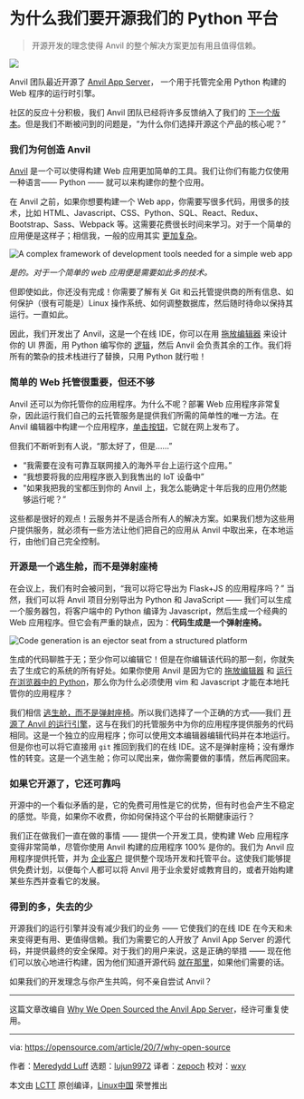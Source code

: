 [#]: collector: "lujun9972"
[#]: translator: "zepoch"
[#]: reviewer: "wxy"
[#]: publisher: " "
[#]: url: " "
[#]: subject: "Why we open sourced our Python platform"
[#]: via: "https://opensource.com/article/20/7/why-open-source"
[#]: author: "Meredydd Luff https://opensource.com/users/meredydd-luff"

为什么我们要开源我们的 Python 平台
======

> 开源开发的理念使得 Anvil 的整个解决方案更加有用且值得信赖。

![](https://img.linux.net.cn/data/attachment/album/202106/29/041151fpvlz4a75ihlr0lv.jpg)

Anvil 团队最近开源了 [Anvil App Server][2]， 一个用于托管完全用 Python 构建的 Web 程序的运行时引擎。

社区的反应十分积极，我们 Anvil 团队已经将许多反馈纳入了我们的 [下一个版本][3]。但是我们不断被问到的问题是，“为什么你们选择开源这个产品的核心呢？”

### 我们为何创造 Anvil

[Anvil][4] 是一个可以使得构建 Web 应用更加简单的工具。我们让你们有能力仅使用一种语言—— Python —— 就可以来构建你的整个应用。

在 Anvil 之前，如果你想要构建一个 Web app，你需要写很多代码，用很多的技术，比如 HTML、Javascript、CSS、Python、SQL、React、Redux、Bootstrap、Sass、Webpack 等。这需要花费很长时间来学习。对于一个简单的应用便是这样子；相信我，一般的应用其实 [更加复杂][5]。

![A complex framework of development tools needed for a simple web app][6]

*是的。对于一个简单的 web 应用便是需要如此多的技术。*

但即使如此，你还没有完成！你需要了解有关 Git 和云托管提供商的所有信息、如何保护（很有可能是）Linux 操作系统、如何调整数据库，然后随时待命以保持其运行。一直如此。

因此，我们开发出了 Anvil，这是一个在线 IDE，你可以在用 [拖放编辑器][7] 来设计你的 UI 界面，用 Python 编写你的 [逻辑][8]，然后 Anvil 会负责其余的工作。我们将所有的繁杂的技术栈进行了替换，只用 Python 就行啦！

### 简单的 Web 托管很重要，但还不够

Anvil 还可以为你托管你的应用程序。为什么不呢？部署 Web 应用程序非常复杂，因此运行我们自己的云托管服务是提供我们所需的简单性的唯一方法。在 Anvil 编辑器中构建一个应用程序，[单击按钮][9]，它就在网上发布了。

但我们不断听到有人说，“那太好了，但是……”

  * “我需要在没有可靠互联网接入的海外平台上运行这个应用。”
  * “我想要将我的应用程序嵌入到我售出的 IoT 设备中”
  * "如果我把我的宝都压到你的 Anvil 上，我怎么能确定十年后我的应用仍然能够运行呢？”

这些都是很好的观点！云服务并不是适合所有人的解决方案。如果我们想为这些用户提供服务，就必须有一些方法让他们把自己的应用从 Anvil 中取出来，在本地运行，由他们自己完全控制。

### 开源是一个逃生舱，而不是弹射座椅

在会议上，我们有时会被问到，“我可以将它导出为 Flask+JS 的应用程序吗？” 当然，我们可以将 Anvil 项目分别导出为 Python 和 JavaScript —— 我们可以生成一个服务器包，将客户端中的 Python 编译为 Javascript，然后生成一个经典的 Web 应用程序。但它会有严重的缺点，因为：**代码生成是一个弹射座椅。**

![Code generation is an ejector seat from a structured platform][10]

生成的代码聊胜于无；至少你可以编辑它！但是在你编辑该代码的那一刻，你就失去了生成它的系统的所有好处。如果你使用 Anvil 是因为它的 [拖放编辑器][12] 和 [运行在浏览器中的 Python][13]，那么你为什么必须使用 vim 和 Javascript 才能在本地托管你的应用程序？

我们相信 [逃生舱，而不是弹射座椅][14]。所以我们选择了一个正确的方式——我们 [开源了 Anvil 的运行引擎][2]，这与在我们的托管服务中为你的应用程序提供服务的代码相同。这是一个独立的应用程序；你可以使用文本编辑器编辑代码并在本地运行。但是你也可以将它直接用 `git` 推回到我们的在线 IDE。这不是弹射座椅；没有爆炸性的转变。这是一个逃生舱；你可以爬出来，做你需要做的事情，然后再爬回来。

### 如果它开源了，它还可靠吗

开源中的一个看似矛盾的是，它的免费可用性是它的优势，但有时也会产生不稳定的感觉。毕竟，如果你不收费，你如何保持这个平台的长期健康运行？

我们正在做我们一直在做的事情 —— 提供一个开发工具，使构建 Web 应用程序变得非常简单，尽管你使用 Anvil 构建的应用程序 100% 是你的。我们为 Anvil 应用程序提供托管，并为 [企业客户][15] 提供整个现场开发和托管平台。这使我们能够提供免费计划，以便每个人都可以将 Anvil 用于业余爱好或教育目的，或者开始构建某些东西并查看它的发展。

### 得到的多，失去的少

开源我们的运行引擎并没有减少我们的业务 —— 它使我们的在线 IDE 在今天和未来变得更有用、更值得信赖。我们为需要它的人开放了 Anvil App Server 的源代码，并提供最终的安全保障。对于我们的用户来说，这是正确的举措 —— 现在他们可以放心地进行构建，因为他们知道开源代码 [就在那里][3]，如果他们需要的话。

如果我们的开发理念与你产生共鸣，何不亲自尝试 Anvil？

-----

这篇文章改编自 [Why We Open Sourced the Anvil App Server][16]，经许可重复使用。

--------------------------------------------------------------------------------

via: https://opensource.com/article/20/7/why-open-source

作者：[Meredydd Luff][a]
选题：[lujun9972][b]
译者：[zepoch](https://github.com/zepoch)
校对：[wxy](https://github.com/wxy)

本文由 [LCTT](https://github.com/LCTT/TranslateProject) 原创编译，[Linux中国](https://linux.cn/) 荣誉推出

[a]: https://opensource.com/users/meredydd-luff
[b]: https://github.com/lujun9972
[1]: https://opensource.com/sites/default/files/styles/image-full-size/public/lead-images/BUS_OSwhy_520x292_ma.png?itok=lqfhAs8L "neon sign with head outline and open source why spelled out"
[2]: https://anvil.works/blog/open-source
[3]: https://github.com/anvil-works/anvil-runtime
[4]: https://anvil.works/
[5]: https://github.com/kamranahmedse/developer-roadmap#introduction
[6]: https://opensource.com/sites/default/files/uploads/frameworks.png "A complex framework of development tools needed for a simple web app"
[7]: https://anvil.works/docs/client/ui
[8]: https://anvil.works/docs/client/python
[9]: https://anvil.works/docs/deployment
[10]: https://opensource.com/sites/default/files/uploads/ejector-seat-opensourcecom.jpg "Code generation is an ejector seat from a structured platform"
[11]: https://commons.wikimedia.org/wiki/File:Crash.arp.600pix.jpg
[12]: https://anvil.works/docs/editor
[13]: https://anvil.works/docs/client
[14]: https://anvil.works/blog/escape-hatches-and-ejector-seats
[15]: https://anvil.works/docs/overview/enterprise
[16]: https://anvil.works/blog/why-open-source

